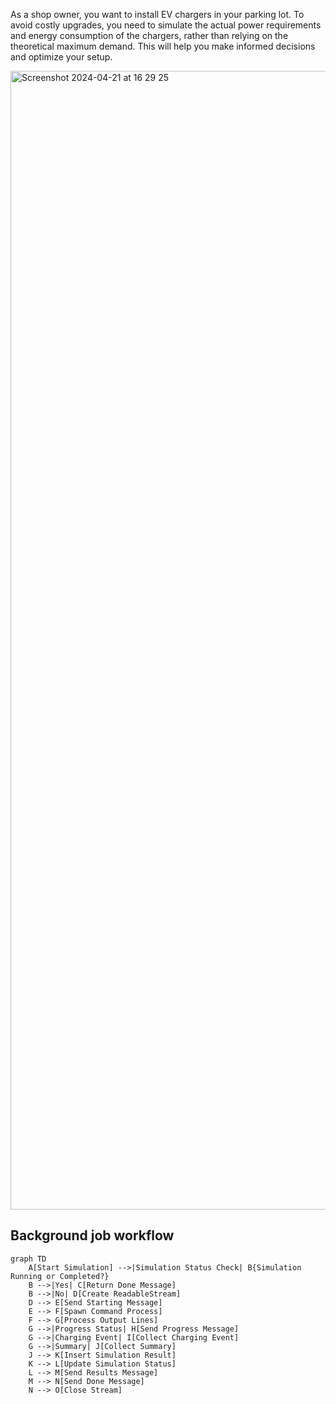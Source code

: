 As a shop owner, you want to install EV chargers in your parking lot. To avoid costly upgrades, you need to simulate the actual power requirements and energy consumption of the chargers, rather than relying on the theoretical maximum demand. This will help you make informed decisions and optimize your setup.

<img width="1822" alt="Screenshot 2024-04-21 at 16 29 25" src="https://github.com/sjdonado/remix-sse-spawn-gcc-simulation/assets/27580836/762629ad-5862-49ce-9460-f686541e0991">

## Background job workflow
```mermaid
graph TD
    A[Start Simulation] -->|Simulation Status Check| B{Simulation Running or Completed?}
    B -->|Yes| C[Return Done Message]
    B -->|No| D[Create ReadableStream]
    D --> E[Send Starting Message]
    E --> F[Spawn Command Process]
    F --> G[Process Output Lines]
    G -->|Progress Status| H[Send Progress Message]
    G -->|Charging Event| I[Collect Charging Event]
    G -->|Summary| J[Collect Summary]
    J --> K[Insert Simulation Result]
    K --> L[Update Simulation Status]
    L --> M[Send Results Message]
    M --> N[Send Done Message]
    N --> O[Close Stream]
```
